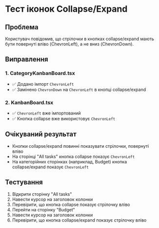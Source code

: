 # Тест іконок Collapse/Expand

## Проблема
Користувач повідомив, що стрілочки в кнопках collapse/expand мають бути повернуті вліво (ChevronLeft), а не вниз (ChevronDown).

## Виправлення

### 1. CategoryKanbanBoard.tsx
- ✅ Додано імпорт `ChevronLeft`
- ✅ Замінено `ChevronDown` на `ChevronLeft` в кнопці collapse/expand

### 2. KanbanBoard.tsx
- ✅ `ChevronLeft` вже імпортований
- ✅ Кнопка collapse вже використовує `ChevronLeft`

## Очікуваний результат
- Кнопки collapse/expand повинні показувати стрілочки, повернуті вліво
- На сторінці "All tasks" кнопка collapse показує `ChevronLeft`
- На категорійних сторінках (наприклад, Budget) кнопка collapse/expand показує `ChevronLeft`

## Тестування
1. Відкрити сторінку "All tasks"
2. Навести курсор на заголовок колонки
3. Перевірити, що кнопка collapse показує стрілочку вліво
4. Перейти на сторінку "Budget"
5. Навести курсор на заголовок колонки
6. Перевірити, що кнопка collapse/expand показує стрілочку вліво 